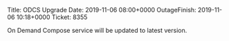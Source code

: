 Title: ODCS Upgrade
Date: 2019-11-06 08:00+0000
OutageFinish: 2019-11-06 10:18+0000
Ticket: 8355

On Demand Compose service will be updated to latest version.